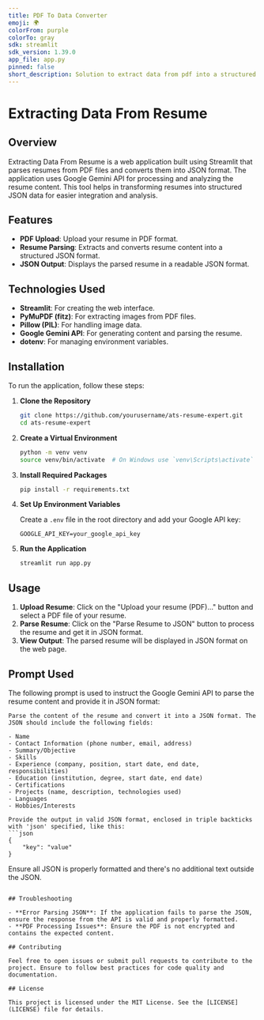 ```yaml
---
title: PDF To Data Converter
emoji: 🌍
colorFrom: purple
colorTo: gray
sdk: streamlit
sdk_version: 1.39.0
app_file: app.py
pinned: false
short_description: Solution to extract data from pdf into a structured format.
---
```


# Extracting Data From Resume

## Overview

Extracting Data From Resume is a web application built using Streamlit that parses resumes from PDF files and converts them into JSON format. The application uses Google Gemini API for processing and analyzing the resume content. This tool helps in transforming resumes into structured JSON data for easier integration and analysis.

## Features

- **PDF Upload**: Upload your resume in PDF format.
- **Resume Parsing**: Extracts and converts resume content into a structured JSON format.
- **JSON Output**: Displays the parsed resume in a readable JSON format.

## Technologies Used

- **Streamlit**: For creating the web interface.
- **PyMuPDF (fitz)**: For extracting images from PDF files.
- **Pillow (PIL)**: For handling image data.
- **Google Gemini API**: For generating content and parsing the resume.
- **dotenv**: For managing environment variables.

## Installation

To run the application, follow these steps:

1. **Clone the Repository**

   ```bash
   git clone https://github.com/yourusername/ats-resume-expert.git
   cd ats-resume-expert
   ```

2. **Create a Virtual Environment**

   ```bash
   python -m venv venv
   source venv/bin/activate  # On Windows use `venv\Scripts\activate`
   ```

3. **Install Required Packages**

   ```bash
   pip install -r requirements.txt
   ```

4. **Set Up Environment Variables**

   Create a `.env` file in the root directory and add your Google API key:

   ```env
   GOOGLE_API_KEY=your_google_api_key
   ```

5. **Run the Application**

   ```bash
   streamlit run app.py
   ```

## Usage

1. **Upload Resume**: Click on the "Upload your resume (PDF)..." button and select a PDF file of your resume.
2. **Parse Resume**: Click on the "Parse Resume to JSON" button to process the resume and get it in JSON format.
3. **View Output**: The parsed resume will be displayed in JSON format on the web page.

## Prompt Used

The following prompt is used to instruct the Google Gemini API to parse the resume content and provide it in JSON format:

```plaintext
Parse the content of the resume and convert it into a JSON format. The JSON should include the following fields:

- Name
- Contact Information (phone number, email, address)
- Summary/Objective
- Skills
- Experience (company, position, start date, end date, responsibilities)
- Education (institution, degree, start date, end date)
- Certifications
- Projects (name, description, technologies used)
- Languages
- Hobbies/Interests

Provide the output in valid JSON format, enclosed in triple backticks with 'json' specified, like this:
```json
{
    "key": "value"
}
```
Ensure all JSON is properly formatted and there's no additional text outside the JSON.
```

## Troubleshooting

- **Error Parsing JSON**: If the application fails to parse the JSON, ensure the response from the API is valid and properly formatted.
- **PDF Processing Issues**: Ensure the PDF is not encrypted and contains the expected content.

## Contributing

Feel free to open issues or submit pull requests to contribute to the project. Ensure to follow best practices for code quality and documentation.

## License

This project is licensed under the MIT License. See the [LICENSE](LICENSE) file for details.
